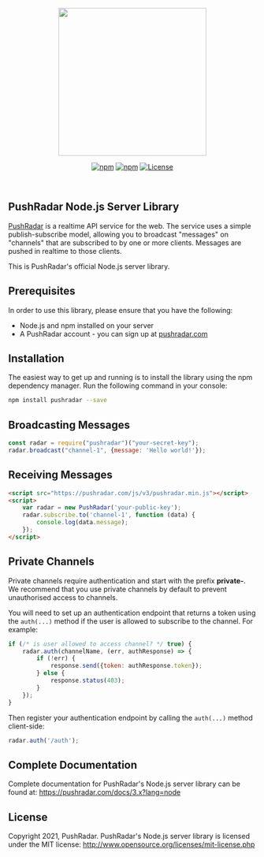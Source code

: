 <p align="center"><a href="https://pushradar.com" target="_blank"><img src="https://pushradar.com/images/logo/pushradar-logo-dark.svg" width="300"></a></p>

<p align="center">
    <a href="https://www.npmjs.com/package/pushradar"><img alt="npm" src="https://img.shields.io/npm/v/pushradar?cacheSeconds=60"></a> 
    <a href="https://www.npmjs.com/package/pushradar"><img alt="npm" src="https://img.shields.io/npm/dt/pushradar?cacheSeconds=60"></a>
    <a href="https://packagist.org/packages/pushradar/pushradar-server-php"><img src="https://poser.pugx.org/pushradar/pushradar-server-php/license.svg?cacheSeconds=60" alt="License"></a> 
</p>
<br />

## PushRadar Node.js Server Library

[PushRadar](https://pushradar.com) is a realtime API service for the web. The service uses a simple publish-subscribe model, allowing you to broadcast "messages" on "channels" that are subscribed to by one or more clients. Messages are pushed in realtime to those clients.

This is PushRadar's official Node.js server library.

## Prerequisites

In order to use this library, please ensure that you have the following:

- Node.js and npm installed on your server
- A PushRadar account - you can sign up at [pushradar.com](https://pushradar.com)

## Installation

The easiest way to get up and running is to install the library using the npm dependency manager. Run the following command in your console:

```bash
npm install pushradar --save
```

## Broadcasting Messages

```javascript
const radar = require("pushradar")("your-secret-key");
radar.broadcast("channel-1", {message: 'Hello world!'});
```

## Receiving Messages

```html
<script src="https://pushradar.com/js/v3/pushradar.min.js"></script>
<script>
    var radar = new PushRadar('your-public-key');
    radar.subscribe.to('channel-1', function (data) {
        console.log(data.message);
    });
</script>
```

## Private Channels

Private channels require authentication and start with the prefix **private-**. We recommend that you use private channels by default to prevent unauthorised access to channels.

You will need to set up an authentication endpoint that returns a token using the `auth(...)` method if the user is allowed to subscribe to the channel. For example:

```javascript
if (/* is user allowed to access channel? */ true) {
    radar.auth(channelName, (err, authResponse) => {
        if (!err) {
            response.send({token: authResponse.token});
        } else {
            response.status(403);
        }
    });
}
```

Then register your authentication endpoint by calling the `auth(...)` method client-side:

```javascript
radar.auth('/auth');
```

## Complete Documentation

Complete documentation for PushRadar's Node.js server library can be found at: <https://pushradar.com/docs/3.x?lang=node>

## License

Copyright 2021, PushRadar. PushRadar's Node.js server library is licensed under the MIT license:
http://www.opensource.org/licenses/mit-license.php